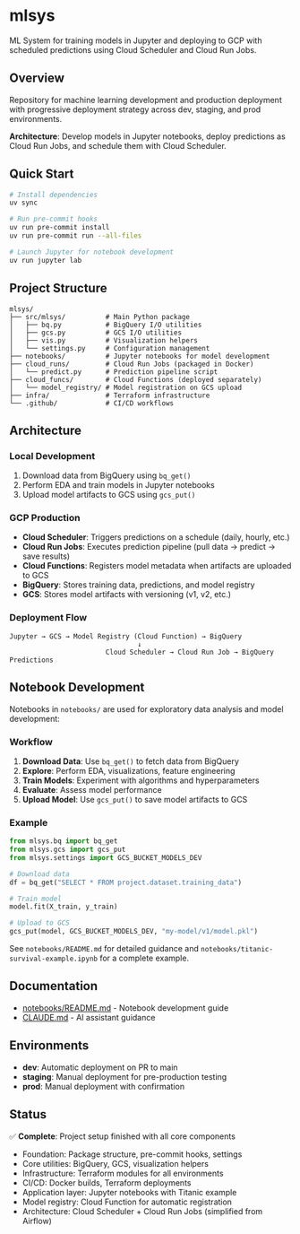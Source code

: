 # mlsys

ML System for training models in Jupyter and deploying to GCP with scheduled predictions using Cloud Scheduler and Cloud Run Jobs.

## Overview

Repository for machine learning development and production deployment with progressive deployment strategy across dev, staging, and prod environments.

**Architecture**: Develop models in Jupyter notebooks, deploy predictions as Cloud Run Jobs, and schedule them with Cloud Scheduler.

## Quick Start

```bash
# Install dependencies
uv sync

# Run pre-commit hooks
uv run pre-commit install
uv run pre-commit run --all-files

# Launch Jupyter for notebook development
uv run jupyter lab
```

## Project Structure

```
mlsys/
├── src/mlsys/          # Main Python package
│   ├── bq.py           # BigQuery I/O utilities
│   ├── gcs.py          # GCS I/O utilities
│   ├── vis.py          # Visualization helpers
│   └── settings.py     # Configuration management
├── notebooks/          # Jupyter notebooks for model development
├── cloud_runs/         # Cloud Run Jobs (packaged in Docker)
│   └── predict.py      # Prediction pipeline script
├── cloud_funcs/        # Cloud Functions (deployed separately)
│   └── model_registry/ # Model registration on GCS upload
├── infra/              # Terraform infrastructure
└── .github/            # CI/CD workflows
```

## Architecture

### Local Development
1. Download data from BigQuery using `bq_get()`
2. Perform EDA and train models in Jupyter notebooks
3. Upload model artifacts to GCS using `gcs_put()`

### GCP Production
- **Cloud Scheduler**: Triggers predictions on a schedule (daily, hourly, etc.)
- **Cloud Run Jobs**: Executes prediction pipeline (pull data → predict → save results)
- **Cloud Functions**: Registers model metadata when artifacts are uploaded to GCS
- **BigQuery**: Stores training data, predictions, and model registry
- **GCS**: Stores model artifacts with versioning (v1, v2, etc.)

### Deployment Flow
```
Jupyter → GCS → Model Registry (Cloud Function) → BigQuery
                                ↓
                        Cloud Scheduler → Cloud Run Job → BigQuery Predictions
```

## Notebook Development

Notebooks in `notebooks/` are used for exploratory data analysis and model development:

### Workflow
1. **Download Data**: Use `bq_get()` to fetch data from BigQuery
2. **Explore**: Perform EDA, visualizations, feature engineering
3. **Train Models**: Experiment with algorithms and hyperparameters
4. **Evaluate**: Assess model performance
5. **Upload Model**: Use `gcs_put()` to save model artifacts to GCS

### Example
```python
from mlsys.bq import bq_get
from mlsys.gcs import gcs_put
from mlsys.settings import GCS_BUCKET_MODELS_DEV

# Download data
df = bq_get("SELECT * FROM project.dataset.training_data")

# Train model
model.fit(X_train, y_train)

# Upload to GCS
gcs_put(model, GCS_BUCKET_MODELS_DEV, "my-model/v1/model.pkl")
```

See `notebooks/README.md` for detailed guidance and `notebooks/titanic-survival-example.ipynb` for a complete example.

## Documentation

- [notebooks/README.md](./notebooks/README.md) - Notebook development guide
- [CLAUDE.md](./CLAUDE.md) - AI assistant guidance

## Environments

- **dev**: Automatic deployment on PR to main
- **staging**: Manual deployment for pre-production testing
- **prod**: Manual deployment with confirmation

## Status

✅ **Complete**: Project setup finished with all core components
- Foundation: Package structure, pre-commit hooks, settings
- Core utilities: BigQuery, GCS, visualization helpers
- Infrastructure: Terraform modules for all environments
- CI/CD: Docker builds, Terraform deployments
- Application layer: Jupyter notebooks with Titanic example
- Model registry: Cloud Function for automatic registration
- Architecture: Cloud Scheduler + Cloud Run Jobs (simplified from Airflow)
